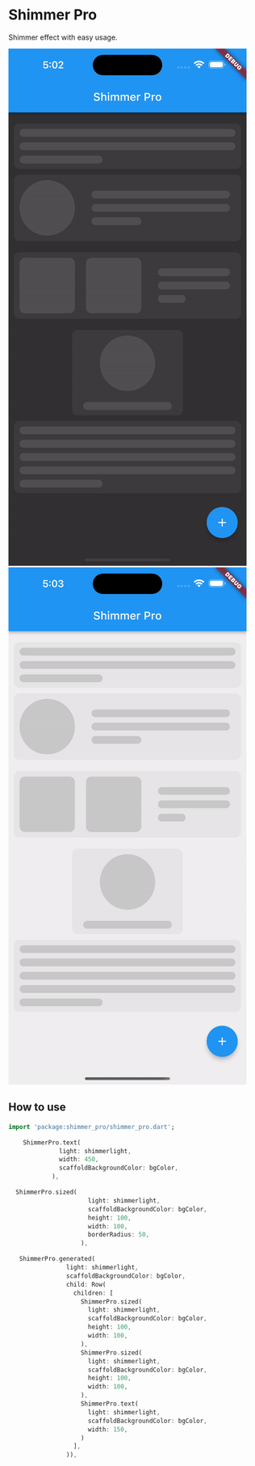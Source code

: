 # Shimmer Pro


Shimmer effect with easy usage.

<p>
    <img src="https://github.com/bthnkucuk/shimmer_pro/blob/main/screenshots/dark.gif?raw=true/">
    <img src="https://github.com/bthnkucuk/shimmer_pro/blob/main/screenshots/light.gif?raw=true"/>
</p>

## How to use

```dart
import 'package:shimmer_pro/shimmer_pro.dart';
```

```dart
    ShimmerPro.text(
              light: shimmerlight,
              width: 450,
              scaffoldBackgroundColor: bgColor,
            ),
```

```dart
  ShimmerPro.sized(
                      light: shimmerlight,
                      scaffoldBackgroundColor: bgColor,
                      height: 100,
                      width: 100,
                      borderRadius: 50,
                    ),
```

```dart
   ShimmerPro.generated(
                light: shimmerlight,
                scaffoldBackgroundColor: bgColor,
                child: Row(
                  children: [
                    ShimmerPro.sized(
                      light: shimmerlight,
                      scaffoldBackgroundColor: bgColor,
                      height: 100,
                      width: 100,
                    ),
                    ShimmerPro.sized(
                      light: shimmerlight,
                      scaffoldBackgroundColor: bgColor,
                      height: 100,
                      width: 100,
                    ),
                    ShimmerPro.text(
                      light: shimmerlight,
                      scaffoldBackgroundColor: bgColor,
                      width: 150,
                    )
                  ],
                )),
```
